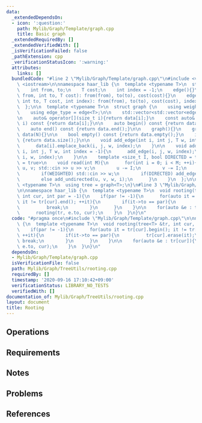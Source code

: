 ```yaml
---
data:
  _extendedDependsOn:
  - icon: ':question:'
    path: Mylib/Graph/Template/graph.cpp
    title: Basic graph
  _extendedRequiredBy: []
  _extendedVerifiedWith: []
  _isVerificationFailed: false
  _pathExtension: cpp
  _verificationStatusIcon: ':warning:'
  attributes:
    links: []
  bundledCode: "#line 2 \"Mylib/Graph/Template/graph.cpp\"\n#include <vector>\n#include\
    \ <iostream>\n\nnamespace haar_lib {\n  template <typename T>\n  struct edge {\n\
    \    int from, to;\n    T cost;\n    int index = -1;\n    edge(){}\n    edge(int\
    \ from, int to, T cost): from(from), to(to), cost(cost){}\n    edge(int from,\
    \ int to, T cost, int index): from(from), to(to), cost(cost), index(index){}\n\
    \  };\n\n  template <typename T>\n  struct graph {\n    using weight_type = T;\n\
    \    using edge_type = edge<T>;\n\n    std::vector<std::vector<edge<T>>> data;\n\
    \n    auto& operator[](size_t i){return data[i];}\n    const auto& operator[](size_t\
    \ i) const {return data[i];}\n\n    auto begin() const {return data.begin();}\n\
    \    auto end() const {return data.end();}\n\n    graph(){}\n    graph(int N):\
    \ data(N){}\n\n    bool empty() const {return data.empty();}\n    int size() const\
    \ {return data.size();}\n\n    void add_edge(int i, int j, T w, int index = -1){\n\
    \      data[i].emplace_back(i, j, w, index);\n    }\n\n    void add_undirected(int\
    \ i, int j, T w, int index = -1){\n      add_edge(i, j, w, index);\n      add_edge(j,\
    \ i, w, index);\n    }\n\n    template <size_t I, bool DIRECTED = true, bool WEIGHTED\
    \ = true>\n    void read(int M){\n      for(int i = 0; i < M; ++i){\n        int\
    \ u, v; std::cin >> u >> v;\n        u -= I;\n        v -= I;\n        T w = 1;\n\
    \        if(WEIGHTED) std::cin >> w;\n        if(DIRECTED) add_edge(u, v, w, i);\n\
    \        else add_undirected(u, v, w, i);\n      }\n    }\n  };\n\n  template\
    \ <typename T>\n  using tree = graph<T>;\n}\n#line 3 \"Mylib/Graph/TreeUtils/rooting.cpp\"\
    \n\nnamespace haar_lib {\n  template <typename T>\n  void rooting(tree<T> &tr,\
    \ int cur, int par = -1){\n    if(par != -1){\n      for(auto it = tr[cur].begin();\
    \ it != tr[cur].end(); ++it){\n        if(it->to == par){\n          tr[cur].erase(it);\n\
    \          break;\n        }\n      }\n    }\n\n    for(auto &e : tr[cur]){\n\
    \      rooting(tr, e.to, cur);\n    }\n  }\n}\n"
  code: "#pragma once\n#include \"Mylib/Graph/Template/graph.cpp\"\n\nnamespace haar_lib\
    \ {\n  template <typename T>\n  void rooting(tree<T> &tr, int cur, int par = -1){\n\
    \    if(par != -1){\n      for(auto it = tr[cur].begin(); it != tr[cur].end();\
    \ ++it){\n        if(it->to == par){\n          tr[cur].erase(it);\n         \
    \ break;\n        }\n      }\n    }\n\n    for(auto &e : tr[cur]){\n      rooting(tr,\
    \ e.to, cur);\n    }\n  }\n}\n"
  dependsOn:
  - Mylib/Graph/Template/graph.cpp
  isVerificationFile: false
  path: Mylib/Graph/TreeUtils/rooting.cpp
  requiredBy: []
  timestamp: '2020-09-16 17:10:42+09:00'
  verificationStatus: LIBRARY_NO_TESTS
  verifiedWith: []
documentation_of: Mylib/Graph/TreeUtils/rooting.cpp
layout: document
title: Rooting
---
```


## Operations

## Requirements

## Notes

## Problems

## References
